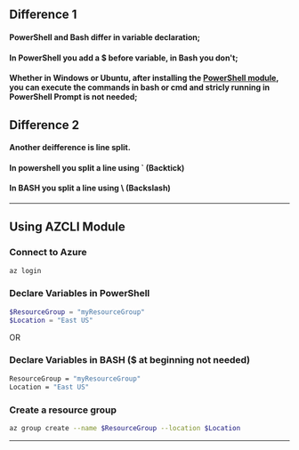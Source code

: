 ## Difference 1
#### PowerShell and Bash differ in variable declaration; 
#### In PowerShell you add a $ before variable, in Bash you don't;
#### Whether in Windows or Ubuntu, after installing the [PowerShell module](https://learn.microsoft.com/en-us/powershell/scripting/install/installing-powershell?view=powershell-7.5), you can execute the commands in bash or cmd and stricly running in PowerShell Prompt is not needed;
## Difference 2
#### Another deifference is line split.
#### In powershell you split a line using ` (Backtick)
#### In BASH you split a line using \       (Backslash)
---

## Using AZCLI Module
### **Connect to Azure**
```bash
az login
```
### **Declare Variables in PowerShell**
```PowerShell
$ResourceGroup = "myResourceGroup"
$Location = "East US"
```
OR
### **Declare Variables in BASH ($ at beginning not needed)**
```bash
ResourceGroup = "myResourceGroup"
Location = "East US"
```
### **Create a resource group**
```bash
az group create --name $ResourceGroup --location $Location
```
---
